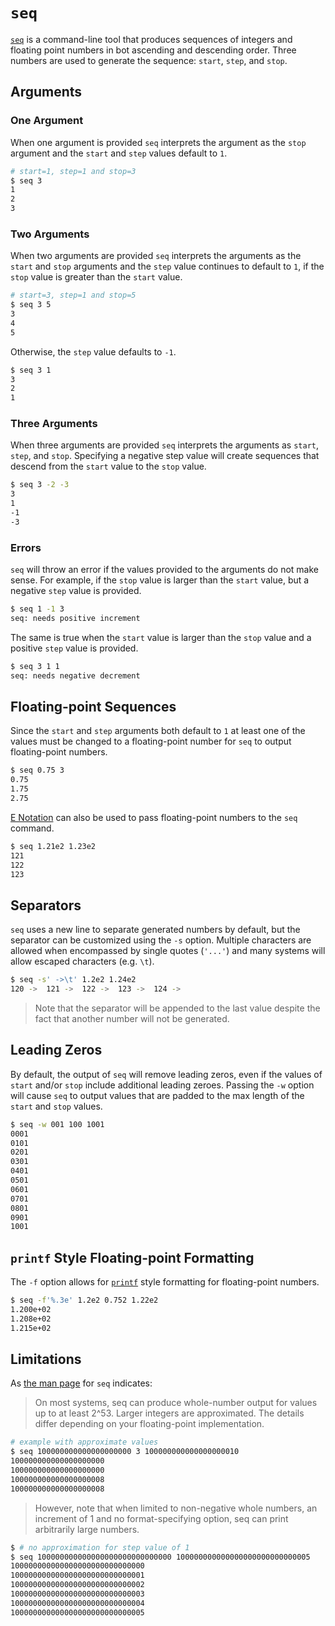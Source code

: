 # `seq`
[`seq`](https://www.gnu.org/software/coreutils/manual/html_node/seq-invocation.html) is a command-line tool that produces sequences of integers and floating point numbers in bot ascending and descending order. Three numbers are used to generate the sequence: `start`, `step`, and `stop`.

## Arguments

### One Argument
When one argument is provided `seq` interprets the argument as the `stop` argument and the `start` and `step` values default to `1`.

```bash
# start=1, step=1 and stop=3
$ seq 3
1
2
3
```

### Two Arguments
When two arguments are provided `seq` interprets the arguments as the `start` and `stop` arguments and the `step` value continues to default to `1`, if the `stop` value is greater than the `start` value.

```bash
# start=3, step=1 and stop=5
$ seq 3 5
3
4
5
```

Otherwise, the `step` value defaults to `-1`.

```bash
$ seq 3 1
3
2
1
```

### Three Arguments
When three arguments are provided `seq` interprets the arguments as `start`, `step`, and `stop`. Specifying a negative step value will create sequences that descend from the `start` value to the `stop` value.

```bash
$ seq 3 -2 -3
3
1
-1
-3
```

### Errors
`seq` will throw an error if the values provided to the arguments do not make sense. For example, if the `stop` value is larger than the `start` value, but a negative `step` value is provided.

```bash
$ seq 1 -1 3
seq: needs positive increment
```
The same is true when the `start` value is larger than the `stop` value and a positive `step` value is provided.

```bash
$ seq 3 1 1
seq: needs negative decrement
```

## Floating-point Sequences
Since the `start` and `step` arguments both default to `1` at least one of the values must be changed to a floating-point number for `seq` to output floating-point numbers.

```bash
$ seq 0.75 3
0.75
1.75
2.75
```

[E Notation](https://en.wikipedia.org/wiki/Scientific_notation#E_notation) can also be used to pass floating-point numbers to the `seq` command.

```bash
$ seq 1.21e2 1.23e2
121
122
123
```

## Separators
`seq` uses a new line to separate generated numbers by default, but the separator can be customized using the `-s` option. Multiple characters are allowed when encompassed by single quotes (`'...'`) and many systems will allow escaped characters (e.g. `\t`).

```bash
$ seq -s' ->\t' 1.2e2 1.24e2
120 ->	121 ->	122 ->	123 ->	124 ->
```

> Note that the separator will be appended to the last value despite the fact that another number will not be generated.

## Leading Zeros
By default, the output of `seq` will remove leading zeros, even if the values of `start` and/or `stop` include additional leading zeroes. Passing the `-w` option will cause `seq` to output values that are padded to the max length of the `start` and `stop` values.

```bash
$ seq -w 001 100 1001  
0001
0101
0201
0301
0401
0501
0601
0701
0801
0901
1001
```

## `printf` Style Floating-point Formatting
The `-f` option allows for [`printf`](https://www.gnu.org/software/bash/manual/html_node/Bash-Builtins.html#index-printf) style formatting for floating-point numbers.

```bash
$ seq -f'%.3e' 1.2e2 0.752 1.22e2
1.200e+02
1.208e+02
1.215e+02
```

## Limitations
As [the man page](https://www.gnu.org/software/coreutils/manual/html_node/seq-invocation.html#seq-invocation) for `seq` indicates:

> On most systems, seq can produce whole-number output for values up to at least 2^53. Larger integers are approximated. The details differ depending on your floating-point implementation.

```bash
# example with approximate values
$ seq 100000000000000000000 3 100000000000000000010
100000000000000000000
100000000000000000000
100000000000000000008
100000000000000000008
```

> However, note that when limited to non-negative whole numbers, an increment of 1 and no format-specifying option, seq can print arbitrarily large numbers.

```bash
$ # no approximation for step value of 1
$ seq 100000000000000000000000000000 100000000000000000000000000005
100000000000000000000000000000
100000000000000000000000000001
100000000000000000000000000002
100000000000000000000000000003
100000000000000000000000000004
100000000000000000000000000005
```
